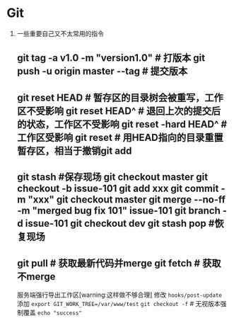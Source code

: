 # Git

1. 一些重要自己又不太常用的指令
	
	git tag -a v1.0 -m "version1.0"  # 打版本
	git push -u origin master --tag  # 提交版本
	-------------------------------
	git reset HEAD 			# 暂存区的目录树会被重写，工作区不受影响
	git reset HEAD^  		# 退回上次的提交后的状态，工作区不受影响
	git reset -hard HEAD^	# 工作区受影响
	git reset				# 用HEAD指向的目录重置暂存区，相当于撤销git add
	-------------------------------
	git stash  #保存现场
	  git checkout master
	  git checkout -b issue-101
	  git add xxx
	  git commit -m "xxx"
	  git checkout master
	  git merge --no-ff -m "merged bug fix 101" issue-101
	  git branch -d issue-101
	  git checkout dev
	git stash pop  #恢复现场
	-------------------------------
	git pull 	# 获取最新代码并merge
	git fetch 	# 获取不merge
	-------------------------------
	服务端强行导出工作区[warning:这样做不够合理]
	修改 `hooks/post-update` 添加
	`export GIT_WORK_TREE=/var/www/test`
	`git checkout -f`  # 无视版本强制覆盖
	`echo "success"`